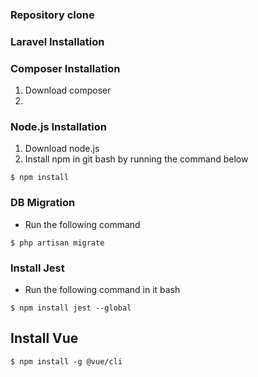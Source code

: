 ### Repository clone
### Laravel Installation
### Composer Installation
1. Download composer
2. 
### Node.js Installation
1. Download node.js
2. Install npm in git bash by running the command below
```
$ npm install
```
### DB Migration
- Run the following command
```
$ php artisan migrate
```
### Install Jest
- Run the following command in it bash
```
$ npm install jest --global
```
## Install Vue
```
$ npm install -g @vue/cli
```